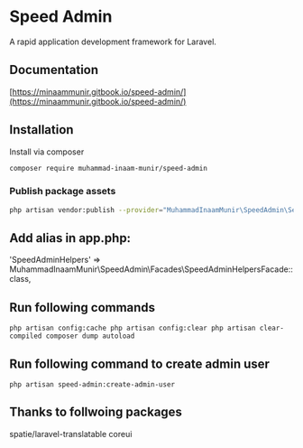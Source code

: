 # Speed Admin

A rapid application development framework for Laravel. 

## Documentation

[https://minaammunir.gitbook.io/speed-admin/](https://minaammunir.gitbook.io/speed-admin/)

## Installation

Install via composer

```bash
composer require muhammad-inaam-munir/speed-admin
```

### Publish package assets

```bash
php artisan vendor:publish --provider="MuhammadInaamMunir\SpeedAdmin\ServiceProvider"
```

## Add alias in app.php:

'SpeedAdminHelpers' =&gt; MuhammadInaamMunir\SpeedAdmin\Facades\SpeedAdminHelpersFacade::class,

## Run following commands

`php artisan config:cache php artisan config:clear php artisan clear-compiled composer dump autoload`

## Run following command to create admin user

`php artisan speed-admin:create-admin-user`

## Thanks to follwoing packages

spatie/laravel-translatable coreui

